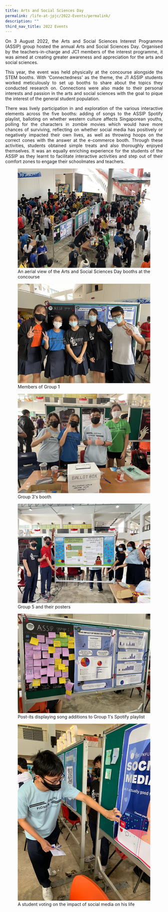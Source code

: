 ```yaml
---
title: Arts and Social Sciences Day
permalink: /life-at-jpjc/2022-Events/permalink/
description: ""
third_nav_title: 2022 Events
---
```

<div align=justify>

<p>On 3 August 2022, the Arts and Social Sciences Interest Programme (ASSIP) group hosted the annual Arts and Social Sciences Day. Organised by the teachers-in-charge and JC1 members of the interest programme, it was aimed at creating greater awareness and appreciation for the arts and social sciences.</p>

<p>This year, the event was held physically at the concourse alongside the STEM booths. With ‘Connectedness’ as the theme, the J1 ASSIP students worked meticulously to set up booths to share about the topics they conducted research on. Connections were also made to their personal interests and passion in the arts and social sciences with the goal to pique the interest of the general student population.</p>

<p>There was lively participation in and exploration of the various interactive elements across the five booths: adding of songs to the ASSIP Spotify playlist, balloting on whether western culture affects Singaporean youths, polling for the characters in zombie movies which would have more chances of surviving, reflecting on whether social media has positively or negatively impacted their own lives, as well as throwing hoops on the correct cones with the answer at the e-commerce booth. Through these activities, students obtained simple treats and also thoroughly enjoyed themselves. It was an equally enriching experience for the students of the ASSIP as they learnt to facilitate interactive activities and step out of their comfort zones to engage their schoolmates and teachers.</p>
	
<figure>
<img src="/images/Life%20%40%20JPJC/2022%20Events/Arts%20and%20Social%20Sciences%20Day/1%20An%20aerial%20view%20of%20the%20Arts%20and%20Social%20Sciences%20Day%20booths%20at%20the%20concourse.jpg">
<figcaption>An aerial view of the Arts and Social Sciences Day booths at the concourse</figcaption></figure>
	
<figure>	
<img src="/images/Life%20%40%20JPJC/2022%20Events/Arts%20and%20Social%20Sciences%20Day/2%20Members%20of%20Group%201.jpg">
<figcaption>Members of Group 1</figcaption></figure>

<figure>
<img src="/images/Life%20%40%20JPJC/2022%20Events/Arts%20and%20Social%20Sciences%20Day/3%20Group%203_s%20booth.jpg">
	<figcaption>Group 3's booth</figcaption></figure>

<figure>
<img src="/images/Life%20%40%20JPJC/2022%20Events/Arts%20and%20Social%20Sciences%20Day/4%20Group%205%20and%20their%20posters.jpg">
<figcaption>Group 5 and their posters</figcaption></figure>

<figure>
<img src="/images/Life%20%40%20JPJC/2022%20Events/Arts%20and%20Social%20Sciences%20Day/5%20Post-its%20displaying%20song%20additions%20to%20Group%201_s%20Spotify%20playlist.jpg">
<figcaption>Post-its displaying song additions to Group 1's Spotify playlist</figcaption></figure>
	
<figure>
<img src="/images/Life%20%40%20JPJC/2022%20Events/Arts%20and%20Social%20Sciences%20Day/6%20A%20student%20voting%20on%20the%20impact%20of%20social%20media%20on%20his%20life.jpg">
<figcaption>A student voting on the impact of social media on his life</figcaption></figure>